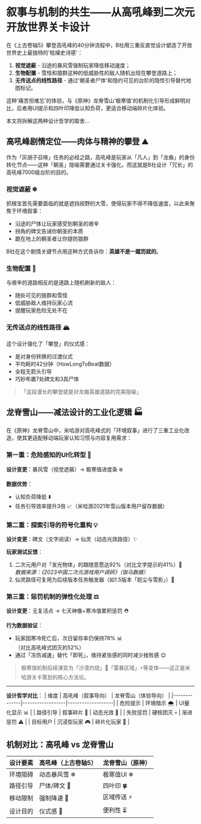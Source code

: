 # 叙事与机制的共生——从高吼峰到二次元开放世界关卡设计

在《上古卷轴5》攀登高吼峰的40分钟流程中，B社用三重反直觉设计塑造了开放世界史上最独特的'枯燥史诗感'：

1. **视觉遮蔽** - 沿途的暴风雪强制玩家降低移动速度；
2. **生物配置** - 雪怪和狼群这种的低威胁性的敌人随机出现在攀登道路上；
3. **无传送点的线性路径** - 通过'朝圣者尸体'和隐约可见的台阶的隐性引导替代地图标记。

这种'痛苦但难忘'的体验，与《原神》龙脊雪山'极寒值'的机制化引导形成鲜明对比，后者用UI提示和四叶印降低认知负荷，更适合移动端碎片化体验。

本文将拆解这两种设计哲学的取舍...
## 高吼峰剧情定位——肉体与精神的攀登 ⛰

作为「灰胡子召唤」任务的必经之路，高吼峰是玩家从「凡人」到「龙裔」的身份转化节点——这种「朝圣」隐喻需要通过关卡强化。而这就是B社设计「冗长」的高吼峰7000级台阶的目的。

### 视觉遮蔽 ❄
抓根宝首先需要面临的就是遮挡视野的大雪，使得玩家不得不降低速度，以此来聚焦于环境叙事：
- 沿途的尸体让玩家感受到朝圣的艰辛
- 拐角的碑文告诫你朝圣的本质
- 跪在地上的朝圣者让你提防狼群

B社在这个剧情关键节点用这种方式告诉你：**英雄不是一蹴而就的**。

### 生物配置 🐺
与艰辛的道路相反的是道路上随机刷新的敌人：
- 随处可见的狼群和雪怪
- 低威胁敌人维持玩家心流
- 提醒玩家危险无处不在

### 无传送点的线性路径 🏔
这个设计强化了「攀登」的仪式感：
- 是对身份转换的过渡仪式
- 平均耗时42分钟（HowLongToBeat数据）
- 全程无箭头引导
- 巧妙布置7处碑文和3具尸体

> 「这段漫长的攀登就是对龙裔英雄道路的完美隐喻」

## 龙脊雪山——减法设计的工业化逻辑 🏭

在《原神》龙脊雪山中，米哈游对高吼峰式的「环境叙事」进行了三重工业化改造，使其更适配移动端玩家认知习惯与内容复用需求：

### 第一重：危险感知的UI化转型 🔄
**设计变更**：暴风雪（视觉遮蔽）→ 极寒值进度条 ❄️

**数据优势**：
- 认知负荷降低 ⬇️
- 任务引导效率提升3倍 📈（米哈游2021年雪山版本用户留存数据）

### 第二重：探索引导的符号化重构 💡
**设计变更**：碑文（文字阅读）→ 仙灵（动态光效路径）✨

**玩家测试反馈**：
1. 二次元用户对「发光物体」的跟随意愿达92%（对比文字提示的41%）🌟  
   *数据来源：《2023中国二次元游戏用户调研》（伽马数据）*
2. 仙灵路径可复用为后续版本任务触发器（如1.5版本「皑尘与雪影」）🔄

### 第三重：惩罚机制的弹性化处理 ⚖️
**设计变更**：无复活点 → 七天神像+寒冷值累积惩罚 ⛑

**行为数据验证**：
- 玩家因寒冷死亡后，次日留存率仍保持78% 📊  
  （对比高吼峰式团灭的52%）
- 通过「冻伤减速」替代「即死」，维持紧张感的同时减少挫败感 😌

> 极寒值机制后续演变为「沙漠灼烧」🌵「雷暴区域」⚡等变体——这正是米哈游关卡策划的核心方法论。

---

**设计哲学对比**：
| 维度         | 高吼峰（叙事导向） | 龙脊雪山（体验导向） |
|--------------|------------------|-------------------|
| 危险提示     | 环境暗示 🌨️       | UI量化显示 📊      |
| 路径引导     | 叙事碎片 🗿       | 动态光效 💫        |
| 失败惩罚     | 硬核团灭 💀       | 渐进惩罚 ⚠️        |
| 目标用户     | 沉浸型玩家 🎮     | 碎片化玩家 📱      |

## 机制对比：高吼峰 vs 龙脊雪山

| 设计要素        | 高吼峰（上古卷轴5） | 龙脊雪山（原神） |
|---------------|----------------|-------------|
| 环境阻碍       | 动态暴风雪 ❄    | 极寒值UI ❄   |
| 路径引导       | 尸体/碑文 🗿     | 四叶印 🍀    |
| 移动限制       | 强制降速 🐢     | 区域传送 ⚡   |
| 设计目的       | 仪式感 🛐      | 便利性 ⏳    |
